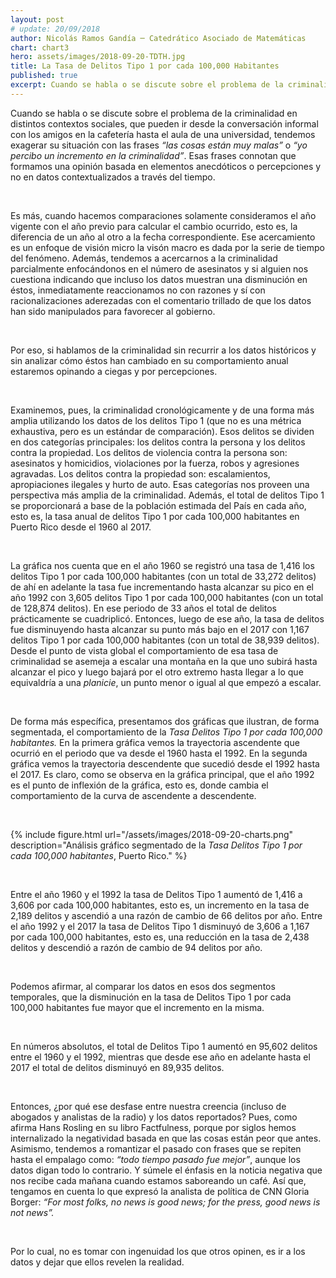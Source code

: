 ```yaml
---
layout: post
# update: 20/09/2018
author: Nicolás Ramos Gandía ─ Catedrático Asociado de Matemáticas
chart: chart3
hero: assets/images/2018-09-20-TDTH.jpg
title: La Tasa de Delitos Tipo 1 por cada 100,000 Habitantes
published: true
excerpt: Cuando se habla o se discute sobre el problema de la criminalidad en distintos contextos sociales, que pueden ir desde la conversación informal con los amigos en la cafetería hasta el aula de una universidad, tendemos exagerar su situación con las frases “las cosas están muy malas” o “yo percibo un incremento en la criminalidad”.
---
```

Cuando se habla o se discute sobre el problema de la criminalidad en distintos contextos sociales, que pueden ir desde la conversación informal con los amigos en la cafetería hasta el aula de una universidad, tendemos exagerar su situación con las frases _“las cosas están muy malas”_ o _“yo percibo un incremento en la criminalidad”_. Esas frases connotan que formamos una opinión basada en elementos anecdóticos o percepciones y no en datos contextualizados a través del tiempo.  

<br>

Es más, cuando hacemos comparaciones solamente consideramos el año vigente con el año previo para calcular el cambio ocurrido, esto es, la diferencia de un año al otro a la fecha correspondiente. Ese acercamiento es un enfoque de visión micro la visón macro es dada por la serie de tiempo del fenómeno. Además, tendemos a acercarnos a la criminalidad parcialmente enfocándonos en el número de asesinatos y si alguien nos cuestiona indicando que incluso los datos muestran una disminución en éstos, inmediatamente reaccionamos no con razones y sí con racionalizaciones aderezadas con el comentario trillado de que los datos han sido manipulados para favorecer al gobierno.  

<br>

Por eso, si hablamos de la criminalidad sin recurrir a los datos históricos y sin analizar cómo éstos han cambiado en su comportamiento anual estaremos opinando a ciegas y por percepciones.  

<br>

Examinemos, pues, la criminalidad cronológicamente y de una forma más amplia utilizando los datos de los delitos Tipo 1 (que no es una métrica exhaustiva, pero es un estándar de comparación).  Esos delitos se dividen en dos categorías principales: los delitos contra la persona y los delitos contra la propiedad.  Los delitos de violencia contra la persona son: asesinatos y homicidios, violaciones por la fuerza, robos y agresiones agravadas.  Los delitos contra la propiedad son: escalamientos, apropiaciones ilegales y hurto de auto.  Esas categorías nos proveen una perspectiva más amplia de la criminalidad.  Además, el total de delitos Tipo 1 se proporcionará a base de la población estimada del País en cada año, esto es, la tasa anual de delitos Tipo 1 por cada 100,000 habitantes en Puerto Rico desde el 1960 al 2017.  

<br>

La gráfica nos cuenta que en el año 1960 se registró una tasa de 1,416 los delitos Tipo 1 por cada 100,000 habitantes (con un total de 33,272 delitos) de ahí en adelante la tasa fue incrementando hasta alcanzar su pico en el año 1992 con 3,605 delitos Tipo 1 por cada 100,000 habitantes (con un total de 128,874 delitos).  En ese periodo de 33 años el total de delitos prácticamente se cuadriplicó.  Entonces, luego de ese año, la tasa de delitos fue disminuyendo hasta alcanzar su punto más bajo en el 2017 con 1,167 delitos Tipo 1 por cada 100,000 habitantes (con un total de 38,939 delitos).  Desde el punto de vista global el comportamiento de esa tasa de criminalidad se asemeja a escalar una montaña en la que uno subirá hasta alcanzar el pico y luego bajará por el otro extremo hasta llegar a lo que equivaldría a una _planicie_, un punto menor o igual al que empezó a escalar.  

<br>

De forma más específica, presentamos dos gráficas que ilustran, de forma segmentada, el comportamiento de la _Tasa Delitos Tipo 1 por cada 100,000 habitantes._  En la primera gráfica vemos la trayectoria ascendente que ocurrió en el periodo que va desde el 1960 hasta el 1992.  En la segunda gráfica vemos la trayectoria descendente que sucedió desde el 1992 hasta el 2017.  Es claro, como se observa en la gráfica principal, que el año 1992 es el punto de inflexión de la gráfica, esto es, donde cambia el comportamiento de la curva de ascendente a descendente.  

<br>


{% include figure.html url="/assets/images/2018-09-20-charts.png" description="Análisis gráfico segmentado de la <em>Tasa Delitos Tipo 1 por cada 100,000 habitantes</em>, Puerto Rico." %}

<br>

Entre el año 1960 y el 1992 la tasa de Delitos Tipo 1 aumentó de 1,416 a 3,606 por cada 100,000 habitantes, esto es, un incremento en la tasa de 2,189 delitos y ascendió a una razón de cambio de 66 delitos por año.  Entre el año 1992 y el 2017 la tasa de Delitos Tipo 1 disminuyó de 3,606 a 1,167 por cada 100,000 habitantes, esto es, una reducción en la tasa de 2,438 delitos y descendió a razón de cambio de 94 delitos por año.  

<br>

Podemos afirmar, al comparar los datos en esos dos segmentos temporales, que la disminución en la tasa de Delitos Tipo 1 por cada 100,000 habitantes fue mayor que el incremento en la misma.  

<br>

En números absolutos, el total de Delitos Tipo 1 aumentó en 95,602 delitos entre el 1960 y el 1992, mientras que desde ese año en adelante hasta el 2017 el total de delitos disminuyó en 89,935 delitos.  

<br>

Entonces, ¿por qué ese desfase entre nuestra creencia (incluso de abogados y analistas de la radio) y los datos reportados?  Pues, como afirma Hans Rosling en su libro Factfulness, porque por siglos hemos internalizado la negatividad basada en que las cosas están peor que antes.  Asimismo, tendemos a romantizar el pasado con frases que se repiten hasta el empalago como: _“todo tiempo pasado fue mejor”_, aunque los datos digan todo lo contrario.  Y súmele el énfasis en la noticia negativa que nos recibe cada mañana cuando estamos saboreando un café.  Así que, tengamos en cuenta lo que expresó la analista de política de CNN Gloria Borger: _“For most folks, no news is good news; for the press, good news is not news”._  

<br>

Por lo cual, no es tomar con ingenuidad los que otros opinen, es ir a los datos y dejar que ellos revelen la realidad.  

<br>

<!-- ### Fuentes: -->